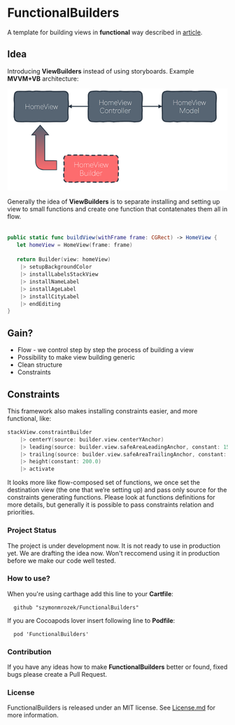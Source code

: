 # FunctionalBuilders

A template for building views in **functional** way described in [article](https://medium.com/@szymon.mrozek/functional-view-building-6715ea90be8).

## Idea 

Introducing **ViewBuilders** instead of using storyboards. Example **MVVM+VB** architecture:

<p align="center">
  <img src="Resources/architecture.png" alt="Architecture"/>
</p>

Generally the idea of **ViewBuilders** is to separate installing and setting up view to small functions and create one function that contatenates them all in flow. 

```swift

public static func buildView(withFrame frame: CGRect) -> HomeView {
   let homeView = HomeView(frame: frame)
   
   return Builder(view: homeView)
   	|> setupBackgroundColor
   	|> installLabelsStackView
   	|> installNameLabel
   	|> installAgeLabel
   	|> installCityLabel
   	|> endEditing
}
```

## Gain?

- Flow - we control step by step the process of building a view 
- Possibility to make view building generic 
- Clean structure 
- Constraints

## Constraints 

This framework also makes installing constraints easier, and more functional, like: 

```swift
stackView.constraintBuilder
	|> centerY(source: builder.view.centerYAnchor)
	|> leading(source: builder.view.safeAreaLeadingAnchor, constant: 15.0)
	|> trailing(source: builder.view.safeAreaTrailingAnchor, constant: 15.0)
	|> height(constant: 200.0)
	|> activate
```

It looks more like flow-composed set of functions, we once set the destination view (the one that we’re setting up) and pass only source for the constraints generating functions. Please look at functions definitions for more details, but generally it is possible to pass constraints relation and priorities. 

### Project Status

The project is under development now. It is not ready to use in production yet. We are drafting the idea now. Won't reccomend using it in production before we make our code well tested.

### How to use? 

When you're using carthage add this line to your **Cartfile**:

```
  github "szymonmrozek/FunctionalBuilders"
```

If you are Cocoapods lover insert following line to **Podfile**:

```
  pod 'FunctionalBuilders'
```

### Contribution

If you have any ideas how to make **FunctionalBuilders** better or found, fixed bugs please create a Pull Request.

### License

FunctionalBuilders is released under an MIT license. See [License.md](LICENSE.md) for more information.
